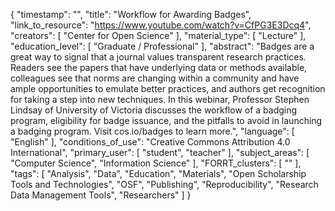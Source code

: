 {
    "timestamp": "",
    "title": "Workflow for Awarding Badges",
    "link_to_resource": "https://www.youtube.com/watch?v=CfPG3E3Dcq4",
    "creators": [
        "Center for Open Science"
    ],
    "material_type": [
        "Lecture"
    ],
    "education_level": [
        "Graduate / Professional"
    ],
    "abstract": "Badges are a great way to signal that a journal values transparent research practices. Readers see the papers that have underlying data or methods available, colleagues see that norms are changing within a community and have ample opportunities to emulate better practices, and authors get recognition for taking a step into new techniques. In this webinar, Professor Stephen Lindsay of University of Victoria discusses the workflow of a badging program, eligibility for badge issuance, and the pitfalls to avoid in launching a badging program. Visit cos.io/badges to learn more.",
    "language": [
        "English"
    ],
    "conditions_of_use": "Creative Commons Attribution 4.0 International",
    "primary_user": [
        "student",
        "teacher"
    ],
    "subject_areas": [
        "Computer Science",
        "Information Science"
    ],
    "FORRT_clusters": [
        ""
    ],
    "tags": [
        "Analysis",
        "Data",
        "Education",
        "Materials",
        "Open Scholarship Tools and Technologies",
        "OSF",
        "Publishing",
        "Reproducibility",
        "Research Data Management Tools",
        "Researchers"
    ]
}